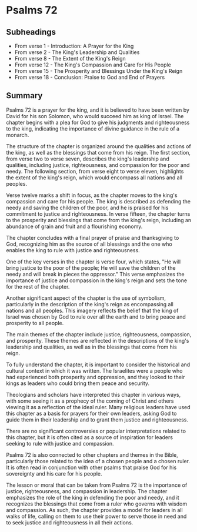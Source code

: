 # Psalms 72

## Subheadings

* From verse 1 - Introduction: A Prayer for the King
* From verse 2 - The King's Leadership and Qualities
* From verse 8 - The Extent of the King's Reign
* From verse 12 - The King's Compassion and Care for His People
* From verse 15 - The Prosperity and Blessings Under the King's Reign
* From verse 18 - Conclusion: Praise to God and End of Prayers

## Summary

Psalms 72 is a prayer for the king, and it is believed to have been written by David for his son Solomon, who would succeed him as king of Israel. The chapter begins with a plea for God to give his judgments and righteousness to the king, indicating the importance of divine guidance in the rule of a monarch.

The structure of the chapter is organized around the qualities and actions of the king, as well as the blessings that come from his reign. The first section, from verse two to verse seven, describes the king's leadership and qualities, including justice, righteousness, and compassion for the poor and needy. The following section, from verse eight to verse eleven, highlights the extent of the king's reign, which would encompass all nations and all peoples.

Verse twelve marks a shift in focus, as the chapter moves to the king's compassion and care for his people. The king is described as defending the needy and saving the children of the poor, and he is praised for his commitment to justice and righteousness. In verse fifteen, the chapter turns to the prosperity and blessings that come from the king's reign, including an abundance of grain and fruit and a flourishing economy.

The chapter concludes with a final prayer of praise and thanksgiving to God, recognizing him as the source of all blessings and the one who enables the king to rule with justice and righteousness.

One of the key verses in the chapter is verse four, which states, "He will bring justice to the poor of the people; He will save the children of the needy and will break in pieces the oppressor." This verse emphasizes the importance of justice and compassion in the king's reign and sets the tone for the rest of the chapter.

Another significant aspect of the chapter is the use of symbolism, particularly in the description of the king's reign as encompassing all nations and all peoples. This imagery reflects the belief that the king of Israel was chosen by God to rule over all the earth and to bring peace and prosperity to all people.

The main themes of the chapter include justice, righteousness, compassion, and prosperity. These themes are reflected in the descriptions of the king's leadership and qualities, as well as in the blessings that come from his reign.

To fully understand the chapter, it is important to consider the historical and cultural context in which it was written. The Israelites were a people who had experienced both prosperity and oppression, and they looked to their kings as leaders who could bring them peace and security.

Theologians and scholars have interpreted this chapter in various ways, with some seeing it as a prophecy of the coming of Christ and others viewing it as a reflection of the ideal ruler. Many religious leaders have used this chapter as a basis for prayers for their own leaders, asking God to guide them in their leadership and to grant them justice and righteousness.

There are no significant controversies or popular interpretations related to this chapter, but it is often cited as a source of inspiration for leaders seeking to rule with justice and compassion.

Psalms 72 is also connected to other chapters and themes in the Bible, particularly those related to the idea of a chosen people and a chosen ruler. It is often read in conjunction with other psalms that praise God for his sovereignty and his care for his people.

The lesson or moral that can be taken from Psalms 72 is the importance of justice, righteousness, and compassion in leadership. The chapter emphasizes the role of the king in defending the poor and needy, and it recognizes the blessings that come from a ruler who governs with wisdom and compassion. As such, the chapter provides a model for leaders in all walks of life, calling on them to use their power to serve those in need and to seek justice and righteousness in all their actions.